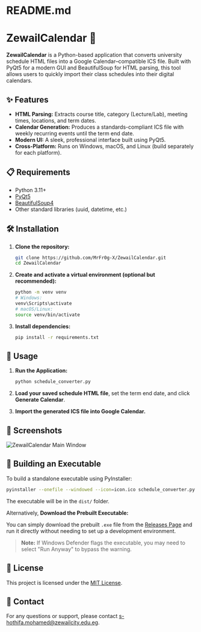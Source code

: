 # README.md

# ZewailCalendar 🚀

**ZewailCalendar** is a Python-based application that converts university schedule HTML files into a Google Calendar–compatible ICS file. Built with PyQt5 for a modern GUI and BeautifulSoup for HTML parsing, this tool allows users to quickly import their class schedules into their digital calendars.

## ✨ Features

- **HTML Parsing:** Extracts course title, category (Lecture/Lab), meeting times, locations, and term dates.
- **Calendar Generation:** Produces a standards-compliant ICS file with weekly recurring events until the term end date.
- **Modern UI:** A sleek, professional interface built using PyQt5.
- **Cross-Platform:** Runs on Windows, macOS, and Linux (build separately for each platform).

## 📋 Requirements

- Python 3.11+
- [PyQt5](https://pypi.org/project/PyQt5/)
- [BeautifulSoup4](https://pypi.org/project/beautifulsoup4/)
- Other standard libraries (uuid, datetime, etc.)

## 🛠️ Installation

1. **Clone the repository:**

   ```bash
   git clone https://github.com/MrFr0g-X/ZewailCalendar.git
   cd ZewailCalendar
   ```

2. **Create and activate a virtual environment (optional but recommended):**

   ```bash
   python -m venv venv
   # Windows:
   venv\Scripts\activate
   # macOS/Linux:
   source venv/bin/activate
   ```

3. **Install dependencies:**

   ```bash
   pip install -r requirements.txt
   ```

## 🚀 Usage

1. **Run the Application:**

   ```bash
   python schedule_converter.py
   ```

2. **Load your saved schedule HTML file**, set the term end date, and click **Generate Calendar**.

3. **Import the generated ICS file into Google Calendar.**

## 📸 Screenshots

![ZewailCalendar Main Window](![image](https://github.com/user-attachments/assets/e56cbc31-2d6e-423b-8983-d6366694a216))

## 🔧 Building an Executable

To build a standalone executable using PyInstaller:

```bash
pyinstaller --onefile --windowed --icon=icon.ico schedule_converter.py
```

The executable will be in the `dist/` folder.

Alternatively, **Download the Prebuilt Executable:**

You can simply download the prebuilt `.exe` file from the [Releases Page](https://github.com/MrFr0g-X/ZewailCalendar/releases) and run it directly without needing to set up a development environment.

> **Note:** If Windows Defender flags the executable, you may need to select "Run Anyway" to bypass the warning.

## 📄 License

This project is licensed under the [MIT License](LICENSE).

## 📧 Contact

For any questions or support, please contact [s-hothifa.mohamed@zewailcity.edu.eg](mailto:s-hothifa.mohamed@zewailcity.edu.eg).
